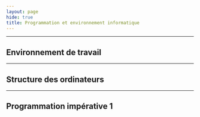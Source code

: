```yaml
---
layout: page
hide: true
title: Programmation et environnement informatique
---
```


---
## Environnement de travail

---
## Structure des ordinateurs

---
## Programmation impérative 1
